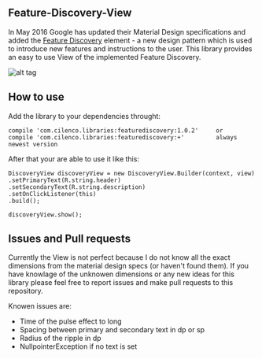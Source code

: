## Feature-Discovery-View

In May 2016 Google has updated their Material Design specifications and added the [Feature Discovery](https://material.google.com/growth-communications/feature-discovery.html)  element - a new design pattern which is used to introduce new features and instructions to the user. This library provides an easy to use View of the implemented Feature Discovery.

![alt tag](https://github.com/Cilenco/FeatureDiscovery/blob/master/sample.gif)

## How to use
Add the library to your dependencies throught:

    compile 'com.cilenco.libraries:featurediscovery:1.0.2'     or
    compile 'com.cilenco.libraries:featurediscovery:+'         always newest version
    
After that your are able to use it like this:

    DiscoveryView discoveryView = new DiscoveryView.Builder(context, view)
    .setPrimaryText(R.string.header)
    .setSecondaryText(R.string.description)
    .setOnClickListener(this)
    .build();

    discoveryView.show();

## Issues and Pull requests
Currently the View is not perfect because I do not know all the exact dimensions from the material design specs (or haven't found them). If you have knowlage of the unknowen dimensions or any new ideas for this library please feel free to report issues and make pull requests to this repository.

Knowen issues are:
- Time of the pulse effect to long
- Spacing between primary and secondary text in dp or sp
- Radius of the ripple in dp
- NullpointerException if no text is set

